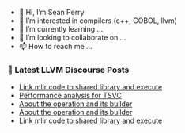 - 👋 Hi, I’m Sean Perry
- 👀 I’m interested in compilers (c++, COBOL, llvm)
- 🌱 I’m currently learning ...
- 💞️ I’m looking to collaborate on ...
- 📫 How to reach me ...

<!---
s66perry/s66perry is a ✨ special ✨ repository because its `README.md` (this file) appears on your GitHub profile.
You can click the Preview link to take a look at your changes.
--->
### 📕 Latest LLVM Discourse Posts

<!-- DISCOURSE-LLVM:START -->
- [Link mlir code to shared library and execute](https://discourse.llvm.org/t/link-mlir-code-to-shared-library-and-execute/75410#post_3)
- [Performance analysis for TSVC](https://discourse.llvm.org/t/performance-analysis-for-tsvc/75413#post_2)
- [About the operation and its builder](https://discourse.llvm.org/t/about-the-operation-and-its-builder/75414#post_3)
- [About the operation and its builder](https://discourse.llvm.org/t/about-the-operation-and-its-builder/75414#post_2)
- [Link mlir code to shared library and execute](https://discourse.llvm.org/t/link-mlir-code-to-shared-library-and-execute/75410#post_2)
<!-- DISCOURSE-LLVM:END -->

